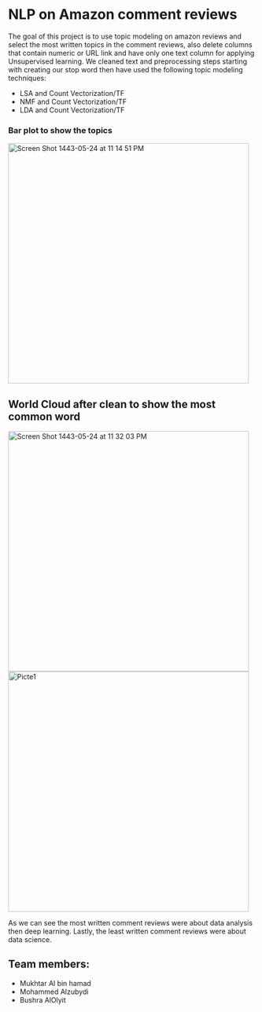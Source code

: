 # NLP on Amazon comment reviews
The goal of this project is to use topic modeling on amazon reviews and select the most written topics in the comment reviews, also delete columns that contain numeric or URL link and have only one text column for applying Unsupervised learning. We cleaned text and preprocessing steps starting 
with creating our stop word then have used the following topic modeling techniques:

 +	LSA and Count Vectorization/TF
 +	NMF and Count Vectorization/TF
 +	LDA and Count Vectorization/TF

###                    Bar plot to show the topics

   <img width="489" alt="Screen Shot 1443-05-24 at 11 14 51 PM" src="https://user-images.githubusercontent.com/75619142/147603766-41b6b0a8-ccb1-4f76-a5b2-568b96764ed6.png">

## World Cloud after clean to show the most common word

   <img width="489" alt="Screen Shot 1443-05-24 at 11 32 03 PM" src="https://user-images.githubusercontent.com/75619142/147604942-03afe6e7-2154-4972-97be-42ea74a933cd.png">

   <img width="489" alt="Picte1" src="https://user-images.githubusercontent.com/75619142/147605098-9412c73a-c9a7-466a-835f-433b70be851a.png">

As we can see the most written comment reviews were about data analysis then deep learning. Lastly, the least written comment reviews were about data science.

## Team members:

 + Mukhtar Al bin hamad
 + Mohammed Alzubydi
 + Bushra AlOlyit
